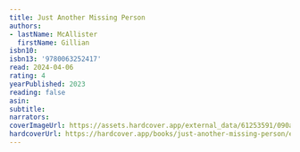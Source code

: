 ```yaml
---
title: Just Another Missing Person
authors:
- lastName: McAllister
  firstName: Gillian
isbn10:
isbn13: '9780063252417'
read: 2024-04-06
rating: 4
yearPublished: 2023
reading: false
asin:
subtitle:
narrators:
coverImageUrl: https://assets.hardcover.app/external_data/61253591/090ab02d10b27da6df49857758e4c31692854950.jpeg
hardcoverUrl: https://hardcover.app/books/just-another-missing-person/editions/31497066
---
```

